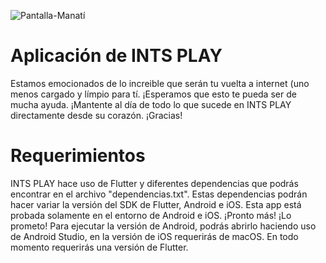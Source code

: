 ![Pantalla-Manatí](https://user-images.githubusercontent.com/40547556/232884088-9f89da60-6d61-4edc-bb50-4562dd1016d1.png)

# Aplicación de INTS PLAY
Estamos emocionados de lo increible que serán tu vuelta a internet (uno menos cargado y límpio para tí. ¡Esperamos que esto te pueda ser de mucha ayuda. ¡Mantente al día de todo lo que sucede en INTS PLAY directamente desde su corazón. ¡Gracias!

# Requerimientos
INTS PLAY hace uso de Flutter y diferentes dependencias que podrás encontrar en el archivo "dependencias.txt". Estas dependencias podrán hacer variar la versión del SDK de Flutter, Android e iOS. Esta app está probada solamente en el entorno de Android e iOS. ¡Pronto más! ¡Lo prometo! Para ejecutar la versión de Android, podrás abrirlo haciendo uso de Android Studio, en la versión de iOS requerirás de macOS. En todo momento requerirás una versión de Flutter.
